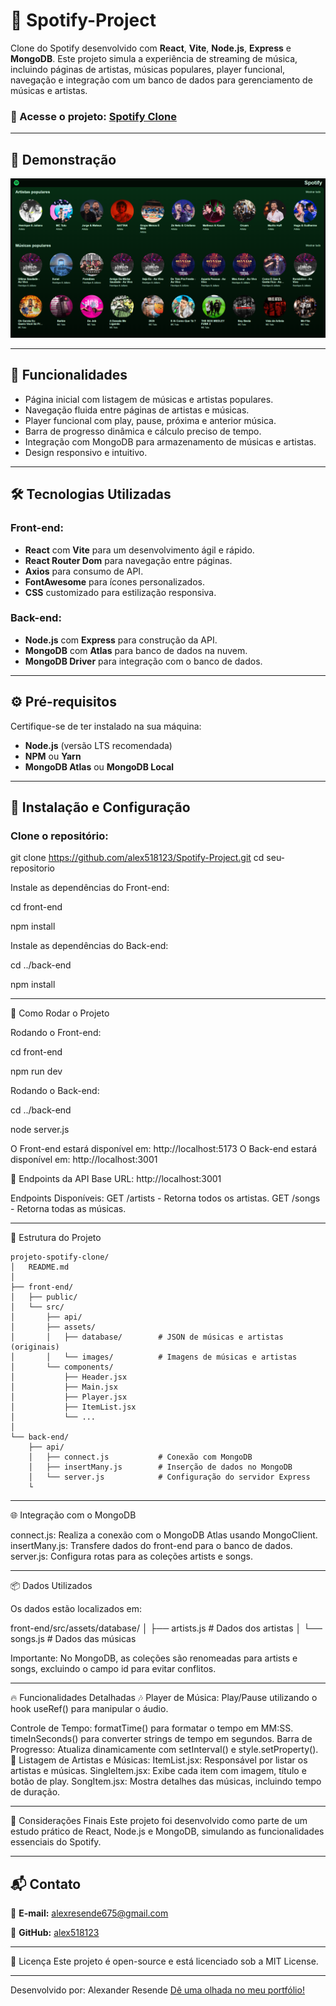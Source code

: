 # 🎵 Spotify-Project

Clone do Spotify desenvolvido com **React**, **Vite**, **Node.js**, **Express** e **MongoDB**. Este projeto simula a experiência de streaming de música, incluindo páginas de artistas, músicas populares, player funcional, navegação e integração com um banco de dados para gerenciamento de músicas e artistas.

### 🔗 Acesse o projeto: [Spotify Clone](https://spotify-project-bpa2.onrender.com/)

---

## 📸 Demonstração

![Preview do projeto](.github/preview.png)

---

## 🚀 Funcionalidades

- Página inicial com listagem de músicas e artistas populares.
- Navegação fluida entre páginas de artistas e músicas.
- Player funcional com play, pause, próxima e anterior música.
- Barra de progresso dinâmica e cálculo preciso de tempo.
- Integração com MongoDB para armazenamento de músicas e artistas.
- Design responsivo e intuitivo.

---

## 🛠️ Tecnologias Utilizadas

### Front-end:
- **React** com **Vite** para um desenvolvimento ágil e rápido.
- **React Router Dom** para navegação entre páginas.
- **Axios** para consumo de API.
- **FontAwesome** para ícones personalizados.
- **CSS** customizado para estilização responsiva.

### Back-end:
- **Node.js** com **Express** para construção da API.
- **MongoDB** com **Atlas** para banco de dados na nuvem.
- **MongoDB Driver** para integração com o banco de dados.

---

## ⚙️ Pré-requisitos

Certifique-se de ter instalado na sua máquina:
- **Node.js** (versão LTS recomendada)
- **NPM** ou **Yarn**
- **MongoDB Atlas** ou **MongoDB Local**

---

## 🔧 Instalação e Configuração

### Clone o repositório:
git clone https://github.com/alex518123/Spotify-Project.git
cd seu-repositorio

Instale as dependências do Front-end:

cd front-end

npm install

Instale as dependências do Back-end:

cd ../back-end

npm install

---

🚀 Como Rodar o Projeto

Rodando o Front-end:

cd front-end

npm run dev

Rodando o Back-end:

cd ../back-end

node server.js

O Front-end estará disponível em: http://localhost:5173
O Back-end estará disponível em: http://localhost:3001


🔗 Endpoints da API
Base URL: http://localhost:3001

Endpoints Disponíveis:
GET /artists - Retorna todos os artistas.
GET /songs - Retorna todas as músicas.

---

📁 Estrutura do Projeto
```
projeto-spotify-clone/
│   README.md
│
├── front-end/
│   ├── public/
│   └── src/
│       ├── api/
│       ├── assets/
│       │   ├── database/        # JSON de músicas e artistas (originais)
│       │   └── images/          # Imagens de músicas e artistas
│       └── components/
│           ├── Header.jsx
│           ├── Main.jsx
│           ├── Player.jsx
│           ├── ItemList.jsx
│           └── ...
│
└── back-end/
    ├── api/
    │   ├── connect.js           # Conexão com MongoDB
    │   ├── insertMany.js        # Inserção de dados no MongoDB
    │   └── server.js            # Configuração do servidor Express
    └
```

---

🌐 Integração com o MongoDB

connect.js: Realiza a conexão com o MongoDB Atlas usando MongoClient.
insertMany.js: Transfere dados do front-end para o banco de dados.
server.js: Configura rotas para as coleções artists e songs.

---

📦 Dados Utilizados

Os dados estão localizados em:

front-end/src/assets/database/
│   ├── artists.js               # Dados dos artistas
│   └── songs.js                 # Dados das músicas

Importante: No MongoDB, as coleções são renomeadas para artists e songs, excluindo o campo id para evitar conflitos.

---

🔥 Funcionalidades Detalhadas
🎶 Player de Música:
Play/Pause utilizando o hook useRef() para manipular o áudio.

Controle de Tempo:
formatTime() para formatar o tempo em MM:SS.
timeInSeconds() para converter strings de tempo em segundos.
Barra de Progresso:
Atualiza dinamicamente com setInterval() e style.setProperty().
📑 Listagem de Artistas e Músicas:
ItemList.jsx: Responsável por listar os artistas e músicas.
SingleItem.jsx: Exibe cada item com imagem, título e botão de play.
SongItem.jsx: Mostra detalhes das músicas, incluindo tempo de duração.

---

📝 Considerações Finais
Este projeto foi desenvolvido como parte de um estudo prático de React, Node.js e MongoDB, simulando as funcionalidades essenciais do Spotify.

---

## 📬 Contato

📧 **E-mail:** alexresende675@gmail.com

🐙 **GitHub:** [alex518123](https://github.com/alex518123)

---

📜 Licença
Este projeto é open-source e está licenciado sob a MIT License.

---

Desenvolvido por: Alexander Resende [Dê uma olhada no meu portfólio!]()


